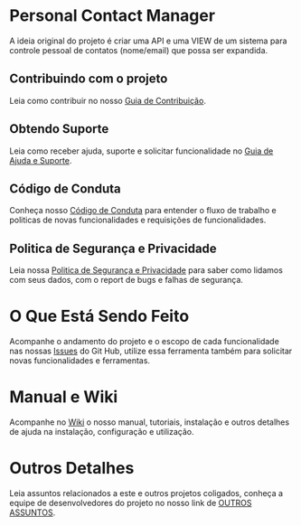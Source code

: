 # Personal Contact Manager
A ideia original do projeto é criar uma API e uma VIEW de um sistema para controle pessoal de contatos (nome/email) que possa ser expandida.

## Contribuindo com o projeto
Leia como contribuir no nosso [Guia de Contribuição](./.github/contributing.md). 

## Obtendo Suporte
Leia como receber ajuda, suporte e solicitar funcionalidade no [Guia de Ajuda e Suporte](./.github/SUPPORT.md).

## Código de Conduta
Conheça nosso [Código de Conduta](./.github/CODE_OF_CONDUCT.md) para entender o fluxo de trabalho e politicas de novas funcionalidades e requisições de funcionalidades.

## Politica de Segurança e Privacidade
Leia nossa [Politica de Segurança e Privacidade](./.github/SECURITY.md) para saber como lidamos com seus dados, com o report de bugs e falhas de segurança.

# O Que Está Sendo Feito
Acompanhe o andamento do projeto e o escopo de cada funcionalidade nas nossas [Issues](https://github.com/RomeuTMC/PersonalContactManager/issues) do Git Hub, utilize essa ferramenta também para solicitar novas funcionalidades e ferramentas.

# Manual e Wiki
Acompanhe no [Wiki](https://github.com/RomeuTMC/PersonalContactManager/wiki) o nosso manual, tutoriais, instalação e outros detalhes de ajuda na instalação, configuração e utilização.

# Outros Detalhes
Leia assuntos relacionados a este e outros projetos coligados, conheça a equipe de desenvolvedores do projeto no nosso link de [OUTROS ASSUNTOS](./.github/OTHER.md).